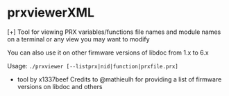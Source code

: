 # prxviewerXML
[+] Tool for viewing PRX variables/functions file names and module names on a terminal or any view you may want to modify

You can also use it on other firmware versions of libdoc from 1.x to 6.x

Usage:
  `./prxviewer [--listprx|nid|function|prxfile.prx]`

- tool by x1337beef
Credits to @mathieulh for providing a list of firmware versions on libdoc and others
